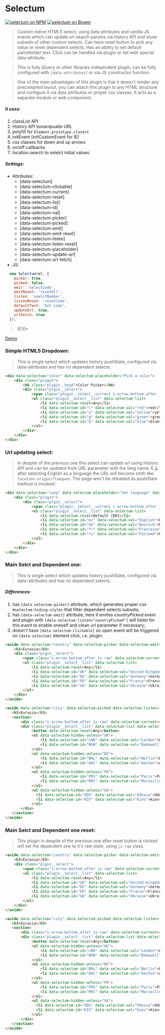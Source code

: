 # Selectum

[![selectum on NPM](https://img.shields.io/npm/v/selectum.svg)](https://www.npmjs.com/package/selectum)
[![selectum on Bower](https://img.shields.io/bower/v/selectum.svg)](http://bower.io/search/?q=selectum)

> Custom native HTML5 select, using data attributes and vanilla JS events which can update url search params via history API and show subsets of other custom selects. Can have reset button to pick any value or reset dependent selects. Has an ability to set default palceholder text. Click can be handled via plugin or set with special data attribute.

> This is fully jQuery or other libraries independent plugin, can be fully configured with ```[data-attributes]``` or via JS constructor function.

> One of the main advantages of this plugin is that it doesn't render any precompiled layout, you can attach this plugin to any HTML structure and configure it via data attributes or proper css classes. It acts as a separate module or web component.

##### It uses:
1. classList API
2. History API tomanipualte URL
3. polyfill for ```Element.prototype.closest```
4. initEvent (initCustomEvent for IE)
5. css classes for down and up arrows
6. on/off callbacks
7. location.search to selelct initial values

##### Settings:
- Attributes:
  - [data-selectum]
  - [data-selectum-clickable]
  - [data-selectum-current]
  - [data-selectum-reset]
  - [data-selectum-list]
  - [data-selectum-id]
  - [data-selectum-val]
  - [data-selectum-picker]
  - [data-selectum-picked]
  - [data-selectum-emit]
  - [data-selectum-emit-reset]
  - [data-selectum-listen]
  - [data-selectum-listen-reset]
  - [data-selectum-placeholder]
  - [data-selectum-update-url]
  - [data-selectum-url-fetch]
- JS:
```javascript
  new Selectum(el, {
    picker: true,
    picked: false,
    emit: 'selectCode',
    emitReset: 'resetAll',
    listen: 'seelctNumber',
    listenReset: 'resetCode',
    defaultText: 'Set code',
    updateUrl: true,
    urlFetch: true
  });
```

> IE10+

[Demo](http://slantz.github.io/selectum/)

### Simple HTML5 Dropdown:
> This is single select which updates history pushState, configured via data-attributes and has no dependent selects.

```html
<div data-selectum="color" data-selectum-placeholder="Pick a color">
    <div class="plugin">
        <h6 class="plugin__head">Color Picker</h6>
        <div class="plgin__select">
            <span class="plugin__select__current i-arrow-bottom_after js-raw" data-selectum-clickable data-selectum-current></span>
            <ul class="plugin__select__list" data-selectum-list>
                <li data-selectum-reset>Any</li>
                <li data-selectum-id="r" data-selectum-val="red">red</li>
                <li data-selectum-id="y" data-selectum-val="yellow">yellow</li>
                <li data-selectum-id="g" data-selectum-val="green">green</li>
                <li data-selectum-id="b" data-selectum-val="blue">blue</li>
            </ul>
        </div>
    </div>
</div>
```

### Url updating select:
> In despite of the previous one this select can update url using History API and *can be updated* from URL parameter with the *lang* name. E.g. after selecting English as a language the URL will become smth like `location.origin/?lang=en`. The page won't be reloaded as pushState method is invoked.'

```html
<div data-selectum="lang" data-selectum-placeholder="Set language" data-selectum-update-url data-selectum-url-fetch>
    <div class="plugin">
        <div class="plgin__select">
            <span class="plugin__select__current i-arrow-bottom_after js-raw" data-selectum-clickable data-selectum-current></span>
            <ul class="plugin__select__list" data-selectum-list>
                <li data-selectum-reset>Default (EN)</li>
                <li data-selectum-id="en" data-selectum-val="English">English</li>
                <li data-selectum-id="de" data-selectum-val="Deutsch">Deutsch</li>
                <li data-selectum-id="fr" data-selectum-val="Francaise">Francaise</li>
                <li data-selectum-id="ru" data-selectum-val="Русский">Русский</li>
            </ul>
        </div>
    </div>
</div>
```

### Main Selct and Dependent one:
> This is single select which updates history pushState, configured via data-attributes and has no dependent selects.

##### Differences:
1. has ```[data-selectum-picker]``` attribute, which generates proper css ```#selectum-hiding-styles``` that filter dependent selects subsets;
2. has ```[data-selectum-emit]``` attribute, here it emites *countryPicked* event and plugin with ```[data-selectum-listen="countryPicked"]``` will listen for this event to enable oneself and clean url parameter if necessary;
3. doesn't have ```[data-selectum-clickable]```  so open event will be triggered on ```[data-selectum]``` element click, i.e. plugin.

```html
<aside data-selectum="country" data-selectum-picker data-selectum-emit="countryPicked" data-selectum-placeholder="Pick Country">
    <h3>Eurasia</h3>
    <div class="plgin__select">
        <span class="i-arrow-bottom_after js-raw" data-selectum-current></span>
        <ul class="plugin__select__list" data-selectum-list>
            <li data-selectum-reset>Any</li>
            <li data-selectum-id="UK" data-selectum-val="United Kingdom">United Kingdom</li>
            <li data-selectum-id="DE" data-selectum-val="Germany">Germany</li>
            <li data-selectum-id="FR" data-selectum-val="France">France</li>
            <li data-selectum-id="UA" data-selectum-val="Ukraine">Ukraine</li>
        </ul>
    </div>
</aside>

<aside data-selectum="city" data-selectum-picked data-selectum-listen="countryPicked" data-selectum-placeholder="Pick City">
   <h3>Eurasia</h3>
   <section>
       <div class="i-arrow-bottom_after js-raw" data-selectum-current></div>
       <div class="plugin__select__list" data-selectum-list data-selectum-hiddable-list="country">
            <button data-selectum-reset>Any</button>
            <ul data-selectum-hidden-unless="UK">
                <li data-selectum-id="LND" data-selectum-val="London">London</li>
                <li data-selectum-id="BKW" data-selectum-val="Bakewell">Bakewell</li>
            </ul>
            <ul data-selectum-hidden-unless="DE">
                <li data-selectum-id="BRL" data-selectum-val="Berlin">Berlin</li>
                <li data-selectum-id="AAC" data-selectum-val="Aachen">Aachen</li>
            </ul>
            <ul data-selectum-hidden-unless="FR">
                <li data-selectum-id="PRS" data-selectum-val="Paris">Paris</li>
                <li data-selectum-id="MRC" data-selectum-val="Marseille">Marseille</li>
            </ul>
            <ul data-selectum-hidden-unless="UA">
              <li data-selectum-id="ODS" data-selectum-val="Odessa">Odessa</li>
              <li data-selectum-id="KIV" data-selectum-val="Kiev">Kiev</li>
            </ul>
       </div>
   </section>
</aside>
```

### Main Selct and Dependent one reset:
> This plugin in despite of the previous one after reset button is clicked will set the dependent one to it's raw state, using ```js-raw``` class.

```html
<aside data-selectum="country" data-selectum-picker data-selectum-emit="countryPicked" data-selectum-emit-reset="clearCities" data-selectum-placeholder="Pick Country">
    <h3>Eurasia</h3>
    <div class="plgin__select">
        <span class="i-arrow-bottom_after js-raw" data-selectum-current></span>
        <ul class="plugin__select__list" data-selectum-list>
            <li data-selectum-reset>Any</li>
            <li data-selectum-id="UK" data-selectum-val="United Kingdom">United Kingdom</li>
            <li data-selectum-id="DE" data-selectum-val="Germany">Germany</li>
            <li data-selectum-id="FR" data-selectum-val="France">France</li>
            <li data-selectum-id="UA" data-selectum-val="Ukraine">Ukraine</li>
        </ul>
    </div>
</aside>

<aside data-selectum="city" data-selectum-picked data-selectum-listen="countryPicked" data-selectum-listen-reset="clearCities" data-selectum-placeholder="Pick City">
   <h3>Eurasia</h3>
   <section>
       <div class="i-arrow-bottom_after js-raw" data-selectum-current></div>
       <div class="plugin__select__list" data-selectum-list data-selectum-hiddable-list="country">
            <button data-selectum-reset>Any</button>
            <ul data-selectum-hidden-unless="UK">
                <li data-selectum-id="LND" data-selectum-val="London">London</li>
                <li data-selectum-id="BKW" data-selectum-val="Bakewell">Bakewell</li>
            </ul>
            <ul data-selectum-hidden-unless="DE">
                <li data-selectum-id="BRL" data-selectum-val="Berlin">Berlin</li>
                <li data-selectum-id="AAC" data-selectum-val="Aachen">Aachen</li>
            </ul>
            <ul data-selectum-hidden-unless="FR">
                <li data-selectum-id="PRS" data-selectum-val="Paris">Paris</li>
                <li data-selectum-id="MRC" data-selectum-val="Marseille">Marseille</li>
            </ul>
            <ul data-selectum-hidden-unless="UA">
              <li data-selectum-id="ODS" data-selectum-val="Odessa">Odessa</li>
              <li data-selectum-id="KIV" data-selectum-val="Kiev">Kiev</li>
            </ul>
       </div>
   </section>
</aside>
```